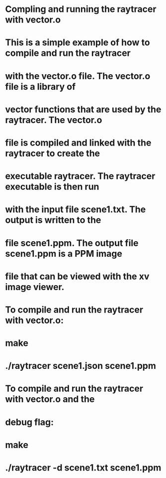 # Compling and running the raytracer with vector.o
# This is a simple example of how to compile and run the raytracer
# with the vector.o file.  The vector.o file is a library of
# vector functions that are used by the raytracer.  The vector.o
# file is compiled and linked with the raytracer to create the
# executable raytracer.  The raytracer executable is then run
# with the input file scene1.txt.  The output is written to the
# file scene1.ppm.  The output file scene1.ppm is a PPM image
# file that can be viewed with the xv image viewer.
#
# To compile and run the raytracer with vector.o:
#   make
#   ./raytracer scene1.json scene1.ppm
#
# To compile and run the raytracer with vector.o and the
# debug flag:
#   make
#   ./raytracer -d scene1.txt scene1.ppm
